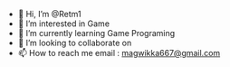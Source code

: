 - 👋 Hi, I’m @Retm1
- 👀 I’m interested in Game
- 🌱 I’m currently learning Game Programing
- 💞️ I’m looking to collaborate on 
- 📫 How to reach me email : magwikka667@gmail.com

<!---
Retm1/Retm1 is a ✨ special ✨ repository because its `README.md` (this file) appears on your GitHub profile.
You can click the Preview link to take a look at your changes.
--->
